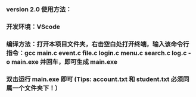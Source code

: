 ### version 2.0 使用方法：

### 开发环境：VScode

### 编译方法：打开本项目文件夹，右击空白处打开终端，输入该命令行指令：gcc main.c event.c file.c login.c menu.c search.c log.c -o main.exe 并回车，即可生成 main.exe

### 双击运行 main.exe 即可 (Tips: account.txt 和 student.txt 必须同属一个文件夹下！）